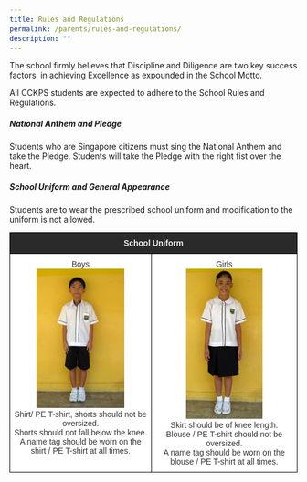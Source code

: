 ```yaml
---
title: Rules and Regulations
permalink: /parents/rules-and-regulations/
description: ""
---
```

The school firmly believes that Discipline and Diligence are two key success factors  in achieving Excellence as expounded in the School Motto.  

All CCKPS students are expected to adhere to the School Rules and Regulations.  

  

##### National Anthem and Pledge

Students who are Singapore citizens must sing the National Anthem and take the Pledge. Students will take the Pledge with the right fist over the heart.  
  
  

##### School Uniform and General Appearance

Students are to wear the prescribed school uniform and modification to the uniform is not allowed.

<style type="text/css">
.tg  {border-collapse:collapse;border-spacing:0;margin:0px auto;}
.tg td{border-color:black;border-style:solid;border-width:1px;font-family:Arial, sans-serif;font-size:14px;
  overflow:hidden;padding:10px 5px;word-break:normal;}
.tg th{border-color:black;border-style:solid;border-width:1px;font-family:Arial, sans-serif;font-size:14px;
  font-weight:normal;overflow:hidden;padding:10px 5px;word-break:normal;}
.tg .tg-tlx9{background-color:#FFF;color:#333;text-align:center;vertical-align:top}
.tg .tg-2705{background-color:#2A2A2A;color:#EEE;font-weight:bold;text-align:center;vertical-align:middle}
</style>
<table class="tg">
<tbody>
  <tr>
    <td class="tg-2705" colspan="2"><span style="color:#EEE;background-color:#2A2A2A">School Uniform</span></td>
  </tr>
  <tr>
    <td class="tg-tlx9"><span style="background-color:initial">Boys</span><br><img src="/images/boyuni.jpeg" 
     style="width:65%">
<br>Shirt/ PE T-shirt, shorts should not be oversized.<br>Shorts should not fall below the knee.<br>A name tag should be worn on the shirt / PE T-shirt at all times.</td>
    <td class="tg-tlx9"><span style="background-color:initial">Girls</span><br><img src="/images/girluni.jpeg" 
     style="width:55%">
<br><span style="background-color:initial">Skirt should be of knee length.</span><br><span style="background-color:initial">Blouse / PE T-shirt should not be oversized.</span><br><span style="background-color:initial">A name tag should be worn on the blouse / PE T-shirt at all times.</span></td>
  </tr>
</tbody>
</table>

